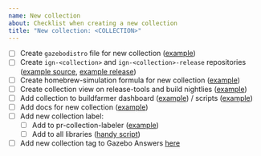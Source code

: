 ```yaml
---
name: New collection
about: Checklist when creating a new collection
title: "New collection: <COLLECTION>"
---
```


<!--

Use this template to keep track of everything that needs to be done when
starting a new collection.

When opening PRs, add a link back to this issue for easier tracking.

-->

- [ ] Create `gazebodistro` file for new collection ([example](https://github.com/ignition-tooling/gazebodistro/pull/11))
- [ ] Create `ign-<collection>` and `ign-<collection>-release` repositories ([example source](https://github.com/ignitionrobotics/ign-edifice), [example release](https://github.com/ignition-release/ign-edifice-release))
- [ ] Create homebrew-simulation formula for new collection ([example](https://github.com/osrf/homebrew-simulation/pull/1173))
- [ ] Create collection view on release-tools and build nightlies ([example](https://github.com/ignition-tooling/release-tools/pull/422/files))
- [ ] Add collection to buildfarmer dashboard ([example](https://github.com/osrf/buildfarmer/pull/183)) / scripts ([example](https://github.com/osrf/buildfarmer/pull/184))
- [ ] Add docs for new collection ([example](https://github.com/ignitionrobotics/docs/pull/95))
- [ ] Add new collection label:
    - [ ] Add to pr-collection-labeler ([example](https://github.com/ignition-tooling/pr-collection-labeler/pull/11))
    - [ ] Add to all libraries ([handy script](https://github.com/chapulina/github-label-maker/tree/chapulina/ign#ignition))
- [ ] Add new collection tag to Gazebo Answers [here](https://answers.gazebosim.org/settings/FORUM_DATA_RULES/)
